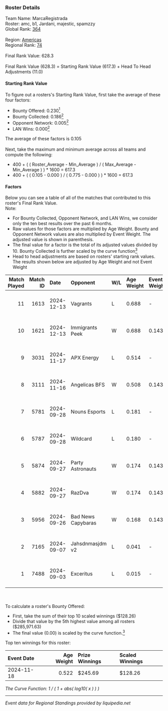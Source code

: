 ### Roster Details<br />
Team Name: MarcaRegistrada<br />
Roster: amc, b1, Jardani, majestic, spamzzy<br />
Global Rank: [364](../../standings_global_2025_02_28.md)<br />
<br />
Region: [Americas]( ../../standings_americas_2025_02_28.md)<br />
Regional Rank: [74]( ../../standings_americas_2025_02_28.md)<br />
<br />
Final Rank Value:  628.3<br />
<br />
Final Rank Value (628.3) = Starting Rank Value (617.3) + Head To Head Adjustments (11.0)<br />

#### Starting Rank Value<br />
To figure out a rosters's Starting Rank Value, first take the average of these four factors:<br />
- Bounty Offered: 0.230[<sup>1</sup>](#table2)
- Bounty Collected: 0.186[<sup>2</sup>](#table1)
- Opponent Network: 0.005[<sup>2</sup>](#table1)
- LAN Wins: 0.000[<sup>2</sup>](#table1)

The average of these factors is 0.105<br />
<br />
Next, take the maximum and minimum average across all teams and compute the following:<br />
- 400 + ( ( Roster_Average - Min_Average ) / ( Max_Average - Min_Average ) ) * 1600 = 617.3
- 400 + ( ( 0.105 - 0.000 ) / ( 0.775 - 0.000 ) ) * 1600 = 617.3


#### Factors<br />
Below you can see a table of all of the matches that contributed to this roster's Final Rank Value.<br />
Note:<br />

- For Bounty Collected, Opponent Network, and LAN Wins, we consider only the ten best results over the past 6 months.
- Raw values for those factors are multiplied by Age Weight. Bounty and Opponent Network values are also multiplied by Event Weight. The adjusted value is shown in parenthesis.
- The final value for a factor is the total of its adjusted values divided by 10. Bounty Collected is further scaled by the curve function[<sup>3</sup>](#curveFunction)
- Head to head adjustments are based on rosters' starting rank values. The results shown below are adjusted by Age Weight and not Event Weight
<span id="table1"></span><br />


| Match Played | Match ID | Date       | Opponent           | W/L | Age Weight | Event Weight | Bounty Collected | Opponent Network | LAN Wins  | H2H Adj. | Roster                              |
| -: | -: | :- | :- | :- | :- | :- | :- | :- | :- | -: | :- |
|           11 |     1613 | 2024-12-13 | Vagrants           | L   | 0.688      | -            | -                | -                | -         |    -6.25 | amc, b1, Jardani, majestic, spamzzy |
|           10 |     1621 | 2024-12-13 | Immigrants Peek    | W   | 0.688      | 0.143        | 0.002 (0.000)    | 0.241 (0.024)    | 0 (0.000) |    11.52 | amc, b1, Jardani, majestic, spamzzy |
|            9 |     3031 | 2024-11-17 | APX Energy         | L   | 0.514      | -            | -                | -                | -         |    -8.37 | amc, b1, Jardani, Majestic, Medusa  |
|            8 |     3111 | 2024-11-16 | Angelicas BFS      | W   | 0.508      | 0.143        | 0.000 (0.000)    | 0.026 (0.002)    | 0 (0.000) |     7.11 | amc, b1, Jardani, Majestic, Medusa  |
|            7 |     5781 | 2024-09-28 | Nouns Esports      | L   | 0.181      | -            | -                | -                | -         |    -0.83 | 4TAYLOR, amc, b1, Jardani, Majestic |
|            6 |     5787 | 2024-09-28 | Wildcard           | L   | 0.180      | -            | -                | -                | -         |    -0.28 | 4TAYLOR, amc, b1, Jardani, Majestic |
|            5 |     5874 | 2024-09-27 | Party Astronauts   | W   | 0.174      | 0.143        | 0.009 (0.000)    | 0.557 (0.014)    | 0 (0.000) |     4.19 | 4TAYLOR, amc, b1, Jardani, Majestic |
|            4 |     5882 | 2024-09-27 | RazDva             | W   | 0.174      | 0.143        | 0.000 (0.000)    | 0.008 (0.000)    | 0 (0.000) |     1.76 | 4TAYLOR, amc, b1, Jardani, Majestic |
|            3 |     5956 | 2024-09-26 | Bad News Capybaras | W   | 0.168      | 0.143        | 0.001 (0.000)    | 0.224 (0.005)    | 0 (0.000) |     3.26 | 4TAYLOR, amc, b1, Jardani, Majestic |
|            2 |     7165 | 2024-09-07 | Jahsdnmasjdm v2    | L   | 0.041      | -            | -                | -                | -         |    -0.87 | amc, b1, Jardani, kezz, majestic    |
|            1 |     7488 | 2024-09-03 | Exceritus          | L   | 0.015      | -            | -                | -                | -         |    -0.22 | amc, b1, Jardani, kezz, majestic    |

<br />
<span id="table2"></span><br />
To calculate a roster's Bounty Offered:<br />

- First, take the sum of their top 10 scaled winnings ($128.26)
- Divide that value by the 5th highest value among all rosters ($285,971.63)
- The final value (0.00) is scaled by the curve function.[<sup>3</sup>](#curveFunction)

Top ten winnings for this roster:<br />

| Event Date | Age Weight | Prize Winnings | Scaled Winnings |
| :- | -: | :- | :- |
| 2024-11-18 |      0.522 | $245.69        | $128.26         |


<span id="curveFunction"></span>_The Curve Function: 1 / ( 1 + abs( log10( x ) ) )_<br />

---
_Event data for Regional Standings provided by liquipedia.net_<br />
